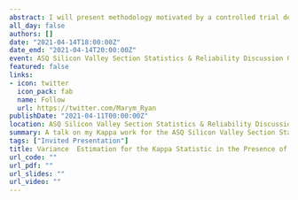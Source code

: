 ```yaml
---
abstract: I will present methodology motivated by a controlled trial designed to validate SPOT GRADE, a novel surgical bleeding severity scale (Spotnitz, et al., 2018). Briefly the study was designed to quantify inter- and intra- surgeon agreement for characterizing the severity of surgical bleeds via a Kappa Statistic. Multiple surgeons were presented with a randomized sequence of controlled bleeding videos and asked to apply the rating system to characterize each wound. Each video was shown multiple times to characterize intra-surgeon reliability, creating clustered data. In addition, videos within the same category may have had different classification probabilities due to changes in blood flow rates and wound sizes. In this work, we propose a new variance estimator for the Kappa statistic, via a bootstrap procedure, for use in clustered data as well as heterogeneity among items within the same classification category. We then apply this methodology to data from the SPOT GRADE trial. We will also investigate how we might have made the SPOT GRADE trial more efficient by running it within a sequential sampling framework  
all_day: false
authors: []
date: "2021-04-14T18:00:00Z"
date_end: "2021-04-14T20:00:00Z"
event: ASQ Silicon Valley Section Statistics & Reliability Discussion Group Seminar
featured: false
links:
- icon: twitter
  icon_pack: fab
  name: Follow
  url: https://twitter.com/Marym_Ryan
publishDate: "2021-04-11T00:00:00Z"
location: ASQ Silicon Valley Section Statistics & Reliability Discussion Group
summary: A talk on my Kappa work for the ASQ Silicon Valley Section Statistics & Reliability Discussion Group
tags: ["Invited Presentation"]
title: Variance  Estimation for the Kappa Statistic in the Presence of Clustered Data and Heterogenous Observations
url_code: ""
url_pdf: ""
url_slides: ""
url_video: ""
---
```


